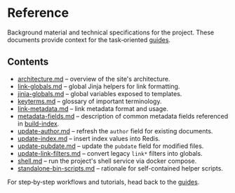 # Reference

Background material and technical specifications for the project. These
documents provide context for the task‑oriented
[guides](../guides/README.md).

## Contents

- [architecture.md](architecture.md) – overview of the site's architecture.
- [link-globals.md](link-globals.md) – global Jinja helpers for link formatting.
- [jinja-globals.md](jinja-globals.md) – global variables exposed to templates.
- [keyterms.md](keyterms.md) – glossary of important terminology.
- [link-metadata.md](link-metadata.md) – link metadata format and usage.
- [metadata-fields.md](metadata-fields.md) – description of common metadata fields referenced in
  [build-index](../guides/build-index.md).
- [update-author.md](update-author.md) – refresh the `author` field for existing documents.
- [update-index.md](update-index.md) – insert index values into Redis.
- [update-pubdate.md](update-pubdate.md) – update the `pubdate` field for modified files.
- [update-link-filters.md](update-link-filters.md) – convert legacy `link*` filters into globals.
- [shell.md](shell.md) – run the project's shell service via docker compose.
- [standalone-bin-scripts.md](standalone-bin-scripts.md) – rationale for self-contained helper scripts.

For step‑by‑step workflows and tutorials, head back to the
[guides](../guides/README.md).
